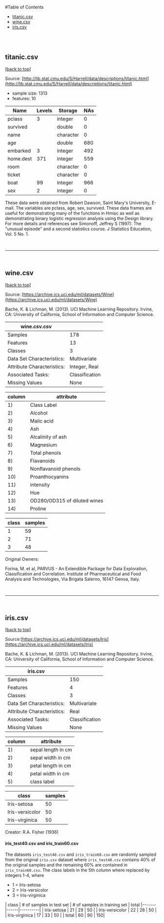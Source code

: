 #Table of Contents

- [titanic.csv](#titaniccsv)
- [wine.csv](#winecsv)
- [iris.csv](#iriscsv)




<br>
<br>

## titanic.csv
[[back to top](#table-of-contents)]

Source: [http://lib.stat.cmu.edu/S/Harrell/data/descriptions/titanic.html](http://lib.stat.cmu.edu/S/Harrell/data/descriptions/titanic.html)

- sample size: 1313   
- features: 10   

| Name      | Levels | Storage   | NAs |
|-----------|--------|-----------|-----|
| pclass    | 3      | integer   | 0   |
| survived  |        | double    | 0   |
| name      |        | character | 0   |
| age       |        | double    | 680 |
| embarked  | 3      | integer   | 492 |
| home.dest | 371    | integer   | 559 |
| room      |        | character | 0   |
| ticket    |        | character | 0   |
| boat      | 99     | integer   | 966 |
| sex       | 2      | integer   | 0   |


These data were obtained from Robert Dawson, Saint Mary's University, E-mail. The variables are pclass, age, sex, survived. These data frames are useful for demonstrating many of the functions in Hmisc as well as demonstrating binary logistic regression analysis using the Design library. For more details and references see Simonoff, Jeffrey S (1997): The "unusual episode" and a second statistics course. J Statistics Education, Vol. 5 No. 1.

<br>
<hr>
<br>


## wine.csv
[[back to top](#table-of-contents)]

Source: [https://archive.ics.uci.edu/ml/datasets/Wine](https://archive.ics.uci.edu/ml/datasets/Wine)

Bache, K. & Lichman, M. (2013). UCI Machine Learning Repository. Irvine, CA: University of California, School of Information and Computer Science.



|wine.csv.csv					  |		  			|
|----------------------------|----------------|
| Samples                    | 178            |
| Features                   | 13             |
| Classes                    | 3              |
| Data Set Characteristics:  | Multivariate   |
| Attribute Characteristics: | Integer, Real  |
| Associated Tasks:          | Classification |
| Missing Values             | None           |

|	column| attribute	|
|-----|------------------------------|
| 1)  | Class Label                  |
| 2)  | Alcohol                      |
| 3)  | Malic acid                   |
| 4)  | Ash                          |
| 5)  | Alcalinity of ash            |
| 6)  | Magnesium                    |
| 7)  | Total phenols                |
| 8)  | Flavanoids                   |
| 9)  | Nonflavanoid phenols         |
| 10) | Proanthocyanins              |
| 11) | intensity                    |
| 12) | Hue                          |
| 13) | OD280/OD315 of diluted wines |
| 14) | Proline                      |


| class | samples   |
|-------|----|
| 1     | 59 |
| 2     | 71 |
| 3     | 48 |

Original Owners: 

Forina, M. et al, PARVUS - 
An Extendible Package for Data Exploration, Classification and Correlation. 
Institute of Pharmaceutical and Food Analysis and Technologies, Via Brigata Salerno, 
16147 Genoa, Italy. 

<br>
<hr>
<br>

## iris.csv
[[back to top](#table-of-contents)]


Source:[https://archive.ics.uci.edu/ml/datasets/Iris](https://archive.ics.uci.edu/ml/datasets/Iris) 

Bache, K. & Lichman, M. (2013). UCI Machine Learning Repository. Irvine, CA: University of California, School of Information and Computer Science.

|iris.csv					  |		  			|
|----------------------------|----------------|
| Samples                    | 150            |
| Features                   | 4              |
| Classes                    | 3              |
| Data Set Characteristics:  | Multivariate   |
| Attribute Characteristics: | Real           |
| Associated Tasks:          | Classification |
| Missing Values             | None           |


|	column| attribute	|
|-----|------------------------------|
| 1)  | sepal length in cm                  |
| 2)  | sepal width in cm                      |
| 3)  | petal length in cm                   |
| 4)  | petal width in cm                        |
| 5)  | class label|


| class | samples   |
|-------|----|
| Iris-setosa     | 50 |
| Iris-versicolor     | 50 |
| Iris-virginica     | 50 |


Creator: R.A. Fisher (1936)

#### iris_test40.csv and iris_train60.csv



The datasets `iris_test40.csv` and `iris_train60.csv` are randomly sampled from the original `iris.csv` dataset where `iris_test40.csv` contains 40% of the original samples and the remaining 60% are contained in `iris_train60.csv`. The class labels in the 5th column where replaced by integers 1-4, where 

- 1 = Iris-setosa
- 2 = Iris-versicolor
- 3 = Iris-virginica


| class | # of samples in test set | # of samples in training set | total
|-------|------|----------|
| Iris-setosa     | 21 | 29 | 50 |
| Iris-versicolor | 22 | 28 | 50 |
| Iris-virginica  | 17 | 33 | 50 |
| total           | 60 | 90 | 150|
